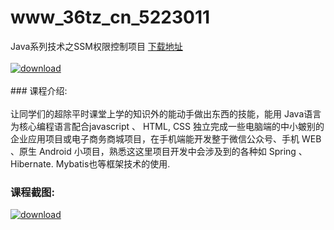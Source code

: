 # www_36tz_cn_5223011
Java系列技术之SSM权限控制项目
[下载地址](http://www.36tz.cn/article/5223011 "下载地址")
<br/></br>[![download](http://36tz.cn/muke_img/2022_02_1-51-300x164.png "下载地址")](http://www.36tz.cn/article/5223011 "下载地址")
<br/></br>### 课程介绍:<br/></br>让同学们的超除平时课堂上学的知识外的能动手做出东西的技能，能用 Java语言为核心编程语言配合javascript 、 HTML, CSS 独立完成一些电脑端的中小皴别的企业应用项目或电子商务商城项目，在手机端能开发整于微信公众号、手机 WEB 、原生 Android 小项目，熟悉这这里项目开发中会涉及到的各种如 Spring 、 Hibernate. Mybatis也等框架技术的使用.

### 课程截图:
[![download](http://36tz.cn/muke_img/2022_02_2-63.png "下载地址")](http://www.36tz.cn/article/5223011 "下载地址")
